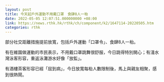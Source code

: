 ```yaml
---
layout: post
title: 今天起戶外運動不用戴口罩　食肆8人一枱
date: 2022-05-05 12:07:51.000000000 +08:00
link: https://news.rthk.hk/rthk/ch/component/k2/1647114-20220505.htm
categories: rthk
---
```


部分社交距離措施提前放寬，包括戶外運動「口罩令」、食肆8人一枱。

有在維園做運動的市民表示，不用戴口罩跳舞很舒服，今日跳得特別開心；有淺水灣泳客形容，重返泳灘游水好像「放監」。

有酒樓茶客形容已經「屈到病」，今日放寬每枱人數限制後，馬上與親友相聚，感到很熱鬧。
